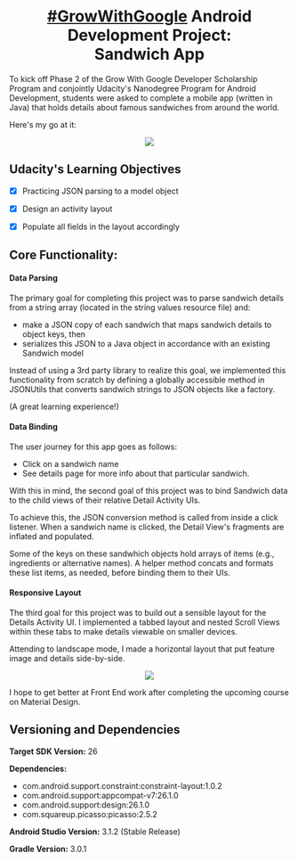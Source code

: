 <h1 align="center"><a href="https://sites.google.com/udacity.com/gwgdevscholarship/home">#GrowWithGoogle</a> Android Development Project: <br>Sandwich App</h1>

To kick off Phase 2 of the Grow With Google Developer Scholarship Program and conjointly Udacity's Nanodegree Program for Android Development, students were asked to complete a mobile app (written in Java) that holds details about famous sandwiches from around the world. 

Here's my go at it:

<p align="center">
  <img src="https://ucarecdn.com/a9806071-c380-4c52-aa0d-26777c5658ac/">
</p>

## Udacity's Learning Objectives  
- [x] Practicing JSON parsing to a model object 
- [x] Design an activity layout
- [x] Populate all fields in the layout accordingly 


## Core Functionality:  


#### Data Parsing 
The primary goal for completing this project was to parse sandwich details from a string array (located in the string values resource file) and: 

- make a JSON copy of each sandwich that maps sandwich details to object keys, then 
- serializes this JSON to a Java object in accordance with an existing Sandwich model 

Instead of using a 3rd party library to realize this goal, we implemented this functionality from scratch by defining a globally accessible method in JSONUtils that converts sandwich strings to JSON objects like a factory. 

(A great learning experience!) 


#### Data Binding 

The user journey for this app goes as follows: 

- Click on a sandwich name
- See details page for more info about that particular sandwich. 


With this in mind, the second goal of this project was to bind Sandwich data to the child views of their relative Detail Activity UIs.

To achieve this, the JSON conversion method is called from inside a click listener. When a sandwich name is clicked, the Detail View's fragments are inflated and populated.  

Some of the keys on these sandwhich objects hold arrays of items (e.g., ingredients or alternative names). A helper method concats and formats these list items, as needed, before binding them to their UIs.


#### Responsive Layout  
The third goal for this project was to build out a sensible layout for the Details Activity UI. I implemented a tabbed layout and nested Scroll Views within these tabs to make details viewable on smaller devices. 

Attending to landscape mode, I made a horizontal layout that put feature image and details side-by-side. 

<p align="center">
  <img src="https://ucarecdn.com/0e40db9b-271a-457f-8935-21462c99f2eb/" >
</p>

I hope to get better at Front End work after completing the upcoming course on Material Design. 

## Versioning and Dependencies 

**Target SDK Version:** 26

**Dependencies:**
- com.android.support.constraint:constraint-layout:1.0.2
- com.android.support:appcompat-v7:26.1.0
- com.android.support:design:26.1.0
- com.squareup.picasso:picasso:2.5.2

**Android Studio Version:** 3.1.2 (Stable Release)

**Gradle Version:** 3.0.1
